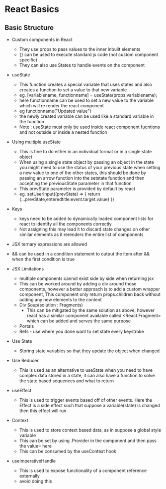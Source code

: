 # React Basics

## Basic Structure

- Custom components in React

  - They use props to pass values to the inner inbuilt elements
  - {} can be used to execute standard js code (not custom component specific)
  - They can also use States to handle events on the component

- useState

  - This function creates a special variable that uses states and also creates a function to set a value to that new variable
  - eg. [variablename, functionname] = useState(props.variablename);
  - here functionname can be used to set a new value to the variable which will re render the react component
  - eg functionname("Updated value")
  - the newly created variable can be used like a standard variable in the function
  - Note : useState must only be used inside react component fucntions and not outside or inside a nested function

- Using multiple useState
  - This is fine to do either in an individual format or in a single state object
  - When using a single state object by passing an object in the state you might need to use the status of your previous state when setting a new value to one of the other states, this should be done by passing an arrow function into the setstate function and then accepting the previousState parameter in that function
  - This prevState parameter is provided by default by react
  - eg. setUserInput((prevState) => {
    return {...prevState,enteredtitle:event.target.value}
    })

- Keys
  - keys need to be added to dynamically loaded component lists for react to identify all the components correctly
  - Not assigning this may lead it to discard state changes on other similar elements as it rerenders the entire list of components


- JSX ternary expressions are allowed

- && can be used in a condition statement to output the item after && when the first condition is true


- JSX Limitations
  - multiple components cannot exist side by side when returning jsx
  - This can be worked around by adding a div around those components, however a better approach is to add a custom wrapper component, This component only return props.children back without adding any new elements to the content
  - Div Soup(solution : Fragments)
    - This can be mitigated by the same solution as above, however react has a similar component available called <React.Fragment> which can be added and serves the same purpose
  - Portals
  - Refs - use where you done want to set state every keystroke

- Use State
  - Storing state variables so that they update the object when changed
- Use Reducer
  - This is used as an alternative to useState when you need to have complex data stored in a state, it can also have a function to solve the state based sequences and what to return
- useEffect
  - This is used to trigger events based off of other events. Here the Effect is a side effect such that suppose a variable(state) is changed then this effect will run

- Context
  - This is used to store context based data, as in suppose a global style variable
  - This can be set by using .Provider in the component and then pass the value= here
  - This can be consumed by the useContext hook

- useImperativeHandle
  - This is used to expose functionality of a component reference externally
  - avoid doing this